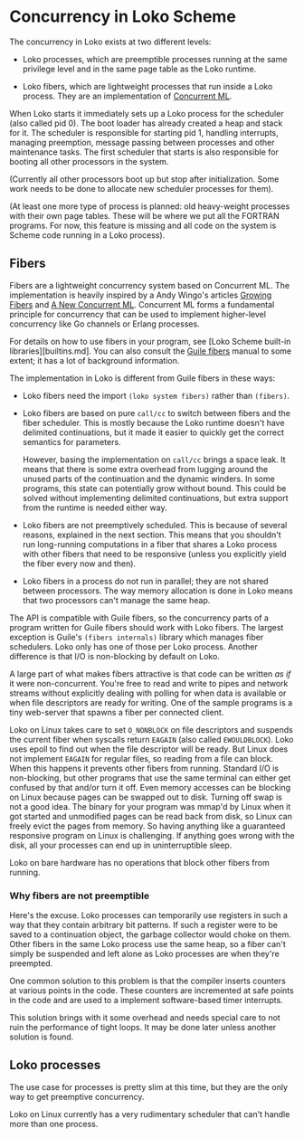 # Concurrency in Loko Scheme

The concurrency in Loko exists at two different levels:

* Loko processes, which are preemptible processes running at the same
  privilege level and in the same page table as the Loko runtime.

* Loko fibers, which are lightweight processes that run inside a Loko
  process. They are an implementation of [Concurrent ML][cml].

 [cml]: https://people.cs.uchicago.edu/~jhr/papers/cml.html

When Loko starts it immediately sets up a Loko process for the
scheduler (also called pid 0). The boot loader has already created a
heap and stack for it. The scheduler is responsible for starting pid
1, handling interrupts, managing preemption, message passing between
processes and other maintenance tasks. The first scheduler that starts
is also responsible for booting all other processors in the system.

(Currently all other processors boot up but stop after initialization.
Some work needs to be done to allocate new scheduler processes for
them).

(At least one more type of process is planned: old heavy-weight
processes with their own page tables. These will be where we put all
the FORTRAN programs. For now, this feature is missing and all code on
the system is Scheme code running in a Loko process).

## Fibers

Fibers are a lightweight concurrency system based on Concurrent ML.
The implementation is heavily inspired by a Andy Wingo's
articles [Growing Fibers][growing-fibers]
and [A New Concurrent ML][a-new-concurrent-ml]. Concurrent ML forms a
fundamental principle for concurrency that can be used to implement
higher-level concurrency like Go channels or Erlang processes.

 [growing-fibers]: https://wingolog.org/archives/2017/06/27/growing-fibers
 [a-new-concurrent-ml]: https://wingolog.org/archives/2017/06/29/a-new-concurrent-ml

For details on how to use fibers in your program,
see [Loko Scheme built-in libraries][builtins.md]. You can also
consult the [Guile fibers][fibers] manual to some extent; it has a lot
of background information.

 [fibers]: https://github.com/wingo/fibers/wiki/Manual

The implementation in Loko is different from Guile fibers in these ways:

* Loko fibers need the import `(loko system fibers)` rather than
  `(fibers)`.

* Loko fibers are based on pure `call/cc` to switch between fibers and
  the fiber scheduler. This is mostly because the Loko runtime doesn't
  have delimited continuations, but it made it easier to quickly get
  the correct semantics for parameters.

  However, basing the implementation on `call/cc` brings a space leak.
  It means that there is some extra overhead from lugging around the
  unused parts of the continuation and the dynamic winders. In some
  programs, this state can potentially grow without bound. This could
  be solved without implementing delimited continuations, but extra
  support from the runtime is needed either way.

* Loko fibers are not preemptively scheduled. This is because of
  several reasons, explained in the next section. This means that you
  shouldn't run long-running computations in a fiber that shares a
  Loko process with other fibers that need to be responsive (unless
  you explicitly yield the fiber every now and then).

* Loko fibers in a process do not run in parallel; they are not shared
  between processors. The way memory allocation is done in Loko means
  that two processors can't manage the same heap.

The API is compatible with Guile fibers, so the concurrency parts of a
program written for Guile fibers should work with Loko fibers. The
largest exception is Guile's `(fibers internals)` library which
manages fiber schedulers. Loko only has one of those per Loko process.
Another difference is that I/O is non-blocking by default on Loko.

A large part of what makes fibers attractive is that code can be
written *as if* it were non-concurrent. You're free to read and write
to pipes and network streams without explicitly dealing with polling
for when data is available or when file descriptors are ready for
writing. One of the sample programs is a tiny web-server that spawns a
fiber per connected client.

Loko on Linux takes care to set `O_NONBLOCK` on file descriptors and
suspends the current fiber when syscalls return `EAGAIN` (also called
`EWOULDBLOCK`). Loko uses epoll to find out when the file descriptor
will be ready. But Linux does not implement `EAGAIN` for regular
files, so reading from a file can block. When this happens it prevents
other fibers from running. Standard I/O is non-blocking, but other
programs that use the same terminal can either get confused by that
and/or turn it off. Even memory accesses can be blocking on Linux
because pages can be swapped out to disk. Turning off swap is not a
good idea. The binary for your program was mmap'd by Linux when it got
started and unmodified pages can be read back from disk, so Linux can
freely evict the pages from memory. So having anything like a
guaranteed responsive program on Linux is challenging. If anything
goes wrong with the disk, all your processes can end up in
uninterruptible sleep.

Loko on bare hardware has no operations that block other fibers from
running.

### Why fibers are not preemptible

Here's the excuse. Loko processes can temporarily use registers in
such a way that they contain arbitrary bit patterns. If such a
register were to be saved to a continuation object, the garbage
collector would choke on them. Other fibers in the same Loko process
use the same heap, so a fiber can't simply be suspended and left alone
as Loko processes are when they're preempted.

One common solution to this problem is that the compiler inserts
counters at various points in the code. These counters are incremented
at safe points in the code and are used to a implement software-based
timer interrupts.

This solution brings with it some overhead and needs special care to
not ruin the performance of tight loops. It may be done later unless
another solution is found.

## Loko processes

The use case for processes is pretty slim at this time, but they are
the only way to get preemptive concurrency.

Loko on Linux currently has a very rudimentary scheduler that can't
handle more than one process.
